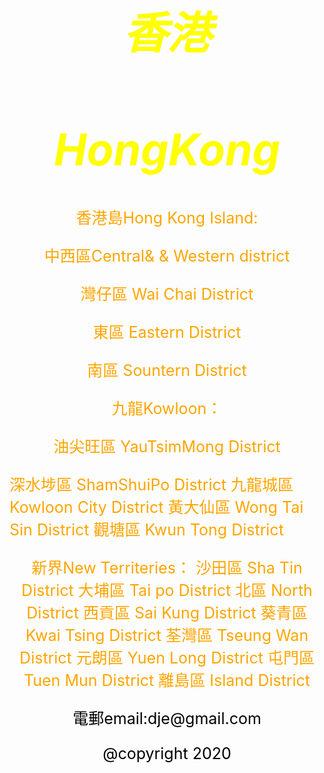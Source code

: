 <style>
body {
  background-image: url('429EA0F6-F280-4D32-8A09-2B69D351C8CC.jpeg');
  background-repeat: no-repeat;
  background-attachment: fixed; 
  background-size: 100% 100%;
}
</style>

<html>

<head>
<style>
body1 {
text-align: center;
font-size: 35px;
}
</style>
</head>

<body1>
<I><h1 style="color:yellow ;">香港</h1></I>
<I><h1 style="color:yellow ;">HongKong</h1></I>
</body1>

<style>
body2 {
text-align: center;
font-size:25px;  

}
</style>

<body2 style="color:orange;">
  <p>香港島Hong Kong Island:</p>
  <p>中西區Central& &  Western district</p>
  <p>灣仔區 Wai Chai District</p>
  <p>東區 Eastern District</p>
  <p>南區 Sountern District</p>
  
<p>九龍Kowloon：</p>
<p>油尖旺區 YauTsimMong District</p>
深水埗區 ShamShuiPo District
九龍城區 Kowloon City District
黃大仙區 Wong Tai Sin District
觀塘區 Kwun Tong District

新界New Territeries：
沙田區 Sha Tin District
大埔區 Tai po District
北區 North District
西貢區 Sai Kung District
葵青區 Kwai Tsing District
荃灣區 Tseung Wan District
元朗區 Yuen Long District
屯門區 Tuen Mun District
離島區 Island District
</body2>

<style>
body3 {
text-align: center;
font-size:25px;  
}
</style>

<body3>
<p style="color:black;"> 電郵email:dje@gmail.com </p>
<p style="color:black;"> @copyright 2020 </p>

</body3>

</html>
